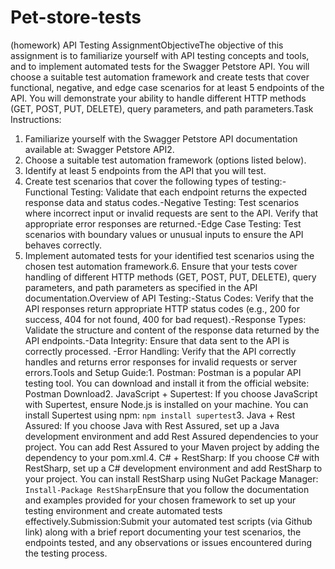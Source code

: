 # Pet-store-tests
(homework)
API Testing AssignmentObjectiveThe objective of this assignment is to familiarize yourself with API testing concepts and tools, and to implement automated tests for the Swagger Petstore API. You will choose a suitable test automation framework and create tests that cover functional, negative, and edge case scenarios for at least 5 endpoints of the API. You will demonstrate your ability to handle different HTTP methods (GET, POST, PUT, DELETE), query parameters, and path parameters.Task Instructions:
1. Familiarize yourself with the Swagger Petstore API documentation available at: Swagger Petstore API2.
2. Choose a suitable test automation framework (options listed below).
3. Identify at least 5 endpoints from the API that you will test. 
4. Create test scenarios that cover the following types of testing:-Functional Testing: Validate that each endpoint returns the expected response data and status codes.-Negative Testing: Test scenarios where incorrect input or invalid requests are sent to the API. Verify that appropriate error responses are returned.-Edge Case Testing: Test scenarios with boundary values or unusual inputs to ensure the API behaves correctly.
5. Implement automated tests for your identified test scenarios using the chosen test automation framework.6. Ensure that your tests cover handling of different HTTP methods (GET, POST, PUT, DELETE), query parameters, and path parameters as specified in the API documentation.Overview of API Testing:-Status Codes: Verify that the API responses return appropriate HTTP status codes (e.g., 200 for success, 404 for not found, 400 for bad request).-Response Types: Validate the structure and content of the response data returned by the API endpoints.-Data Integrity: Ensure that data sent to the API is correctly processed.
-Error Handling: Verify that the API correctly handles and returns error responses for invalid requests or server errors.Tools and Setup Guide:1. Postman: Postman is a popular API testing tool. You can download and install it from the official website: Postman Download2. JavaScript + Supertest: If you choose JavaScript with Supertest, ensure Node.js is installed on your machine. You can install Supertest using npm: `npm install supertest`3. Java + Rest Assured: If you choose Java with Rest Assured, set up a Java development environment and add Rest Assured dependencies to your project. You can add Rest Assured to your Maven project by adding the dependency to your pom.xml.4. C# + RestSharp: If you choose C# with RestSharp, set up a C# development environment and add RestSharp to your project. You can install RestSharp using NuGet Package Manager: `Install-Package RestSharp`Ensure that you follow the documentation and examples provided for your chosen framework to set up your testing environment and create automated tests effectively.Submission:Submit your automated test scripts (via Github link) along with a brief report documenting your test scenarios, the endpoints tested, and any observations or issues encountered during the testing process.
